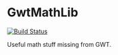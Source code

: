 GwtMathLib
==========

[![Build Status](https://travis-ci.org/cjmalloy/GwtMathLib.svg?branch=master)](https://travis-ci.org/cjmalloy/GwtMathLib)

Useful math stuff missing from GWT.
